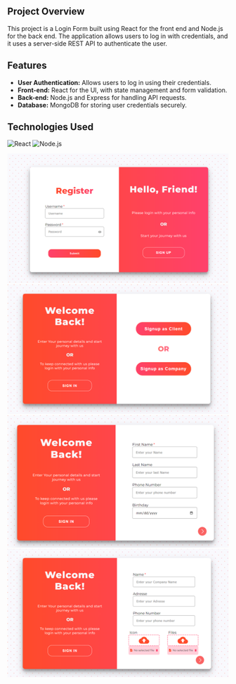 ## Project Overview
This project is a Login Form built using React for the front end and Node.js for the back end.
The application allows users to log in with credentials, and it uses a server-side REST API to authenticate the user.

## Features
- **User Authentication:** Allows users to log in using their credentials.
- **Front-end:** React for the UI, with state management and form validation.
- **Back-end:** Node.js and Express for handling API requests.
- **Database:** MongoDB for storing user credentials securely.

## Technologies Used

![React](https://img.shields.io/badge/React-20232A?style=for-the-badge&logo=react&logoColor=61DAFB)
![Node.js](https://img.shields.io/badge/Node.js-43853D?style=for-the-badge&logo=node.js&logoColor=white)

![Login Form](https://github.com/Iheb-Zenkri/Login_form_react/blob/main/Screenshot/Screenshot%202024-09-20%20161904.png)
![Signup Form](https://github.com/Iheb-Zenkri/Login_form_react/blob/main/Screenshot/Screenshot%202024-09-20%20161917.png)
![Signup client Form](https://github.com/Iheb-Zenkri/Login_form_react/blob/main/Screenshot/Screenshot%202024-09-20%20162015.png)
![Signup company Form](https://github.com/Iheb-Zenkri/Login_form_react/blob/main/Screenshot/Screenshot%202024-09-20%20162041.png)
